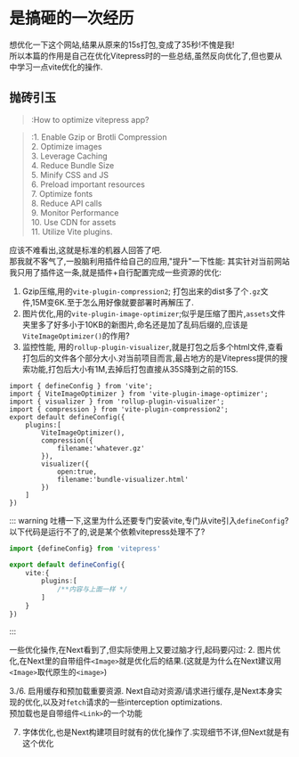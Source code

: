 # 是搞砸的一次经历
想优化一下这个网站,结果从原来的15s打包,变成了35秒!不愧是我!  
所以本篇的作用是自己在优化Vitepress时的一些总结,虽然反向优化了,但也要从中学习一点vite优化的操作.

## 抛砖引玉
> :How to optimize vitepress app?

> :1. Enable Gzip or Brotli Compression  
    2. Optimize images  
    3. Leverage Caching  
    4. Reduce Bundle Size  
    5. Minify CSS and JS  
    6. Preload important resources  
    7. Optimize fonts  
    8. Reduce API calls  
    9. Monitor Performance  
    10. Use CDN for assets  
    11. Utilize Vite plugins.  

应该不难看出,这就是标准的机器人回答了吧.  
那我就不客气了,一股脑利用插件给自己的应用,"提升"一下性能:
其实针对当前网站我只用了插件这一条,就是插件+自行配置完成一些资源的优化:
1. Gzip压缩,用的`vite-plugin-compression2`; 打包出来的dist多了个`.gz`文件,15M变6K.至于怎么用好像就要部署时再解压了.
2. 图片优化,用的`vite-plugin-image-optimizer`;似乎是压缩了图片,`assets`文件夹里多了好多小于10KB的新图片,命名还是加了乱码后缀的,应该是`ViteImageOptimizer()`的作用?
9. 监控性能, 用的`rollup-plugin-visualizer`,就是打包之后多个html文件,查看打包后的文件各个部分大小.对当前项目而言,最占地方的是Vitepress提供的搜索功能,打包后大小有1M,去掉后打包直接从35S降到之前的15S.
```JS
import { defineConfig } from 'vite';
import { ViteImageOptimizer } from 'vite-plugin-image-optimizer';
import { visualizer } from 'rollup-plugin-visualizer';
import { compression } from 'vite-plugin-compression2';
export default defineConfig({
    plugins:[
        ViteImageOptimizer(),
        compression({
            filename:'whatever.gz'
        }),
        visualizer({
            open:true,
            filename:'bundle-visualizer.html'
        })
    ]
})
```
::: warning
吐槽一下,这里为什么还要专门安装vite,专门从vite引入`defineConfig`?  
以下代码是运行不了的,说是某个依赖vitepress处理不了?
```ts
import {defineConfig} from 'vitepress'

export default defineConfig({
    vite:{
        plugins:[
            /**内容与上面一样 */
        ]
    }
})

```
:::

一些优化操作,在Next看到了,但实际使用上又要过脑才行,起码要闪过:
2. 图片优化,在Next里的自带组件`<Image>`就是优化后的结果.(这就是为什么在Next建议用`<Image>`取代原生的`<image>`)  

3./6. 启用缓存和预加载重要资源. 
 Next自动对资源/请求进行缓存,是Next本身实现的优化,以及对`fetch`请求的一些interception optimizations.  
预加载也是自带组件`<Link>`的一个功能

7. 字体优化,也是Next构建项目时就有的优化操作了.实现细节不详,但Next就是有这个优化


